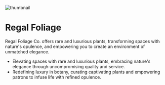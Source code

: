 ![thumbnail](https://github.com/hyamero/regal-foliage/assets/78056869/88e02f08-9e78-450d-951e-5829f1bd4bf4)

# Regal Foliage
Regal Foliage Co. offers rare and luxurious plants, transforming spaces with nature's opulence, and empowering you to create an environment of unmatched elegance.

* Elevating spaces with rare and luxurious plants, embracing nature's elegance through uncompromising quality and service.
* Redefining luxury in botany, curating captivating plants and empowering patrons to infuse life with refined opulence.


